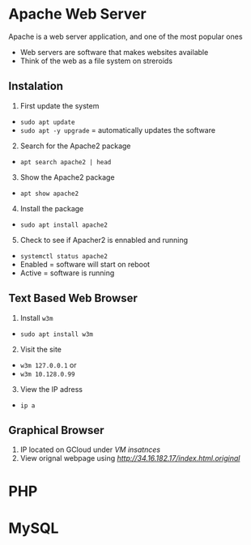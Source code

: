# Apache Web Server

Apache is a web server application, and one of the most popular ones
- Web servers are software that makes websites available
- Think of the web as a file system on streroids

## Instalation
1. First update the system
- `sudo apt update`
- `sudo apt -y upgrade` = automatically updates the software
2. Search for the Apache2 package
- `apt search apache2 | head`
3. Show the Apache2 package
- `apt show apache2`
4. Install the package
- `sudo apt install apache2`
5. Check to see if Apacher2 is ennabled and running
- `systemctl status apache2`
- Enabled = software will start on reboot
- Active = software is running

## Text Based Web Browser
1. Install `w3m`
- `sudo apt install w3m`
2. Visit the site
- `w3m 127.0.0.1` or
- `w3m 10.128.0.99`
3. View the IP adress
- `ip a`

## Graphical Browser
1. IP located on GCloud under *VM insatnces*
2. View orignal webpage using *http://34.16.182.17/index.html.original*


# PHP


# MySQL

